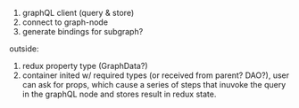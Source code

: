 1. graphQL client (query & store)
2. connect to graph-node
3. generate bindings for subgraph?

outside:
1. redux property type (GraphData?)
2. container inited w/ required types (or received from parent? DAO?), user can ask for props, which cause a series of steps that inuvoke the query in the graphQL node and stores result in redux state.
